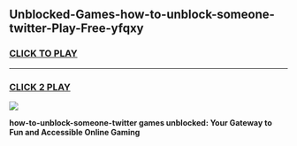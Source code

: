 
## Unblocked-Games-how-to-unblock-someone-twitter-Play-Free-yfqxy
<h3>
<a href="https://premium76.site?title=how-to-unblock-someone-twitter&ref=23A">CLICK TO PLAY</a></h3>
<hr>

<h3>
<a href="https://premium76.site?title=how-to-unblock-someone-twitter&ref=23A">CLICK 2 PLAY</a>
  
</h3>

<a href="https://premium76.site?title=how-to-unblock-someone-twitter&ref=23A"><img src="https://clearcache.store/games.png"></a>


**how-to-unblock-someone-twitter games unblocked: Your Gateway to Fun and Accessible Online Gaming**
